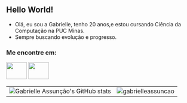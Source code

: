 ## Hello World!

- Olá, eu sou a Gabrielle, tenho 20 anos,e estou cursando Ciência da Computação na PUC Minas.
- Sempre buscando evolução e progresso.

### Me encontre em:
  
<div> 

  <a href="https://www.instagram.com/gabriellerrr?igsh=MWNyMW93eGw0ZTk0dg==" target="_blank"><img src="https://www.verbalbeginnings.com/wp-content/uploads/2019/11/new-instagram-logo-png-transparent.png" target="_blank" width="55" height="45"></a> 
  <a href="https://www.linkedin.com/in/gabrielle-assun%C3%A7%C3%A3o-a555a2213/" target="_blank"><img src="https://www.endupack.com/wp-content/uploads/2019/06/linkedin-icon-logo-png-transparent.png" target="_blank" width="55" height="45"></a>
  
<table>
  <tr>
    <td>
      <img src="https://github-readme-stats.vercel.app/api/top-langs?username=gabrielleassuncao&show_icons=true&locale=en&layout=compact&bg_color=ffffff&title_color=ffb6c1&text_color=333333&icon_color=ffb6c1&border_color=ffb6c1" alt="Gabrielle Assunção's GitHub stats" />
    </td>
    <td>
      <img src="https://github-readme-stats.vercel.app/api?username=gabrielleassuncao&show_icons=true&locale=en&bg_color=ffffff&title_color=ffb6c1&text_color=333333&icon_color=ffb6c1&border_color=ffb6c1" alt="gabrielleassuncao" />
    </td>
  </tr>
</table>

</div>


